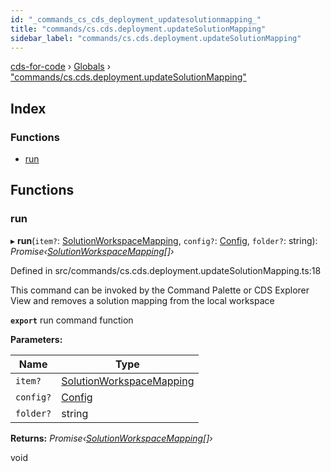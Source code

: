```yaml
---
id: "_commands_cs_cds_deployment_updatesolutionmapping_"
title: "commands/cs.cds.deployment.updateSolutionMapping"
sidebar_label: "commands/cs.cds.deployment.updateSolutionMapping"
---
```


[cds-for-code](../index.md) › [Globals](../globals.md) › ["commands/cs.cds.deployment.updateSolutionMapping"](_commands_cs_cds_deployment_updatesolutionmapping_.md)

## Index

### Functions

* [run](_commands_cs_cds_deployment_updatesolutionmapping_.md#run)

## Functions

###  run

▸ **run**(`item?`: [SolutionWorkspaceMapping](../classes/_components_solutions_solutionworkspacemapping_.solutionworkspacemapping.md), `config?`: [Config](../interfaces/_api_cds_webapi_cdswebapi_.cdswebapi.config.md), `folder?`: string): *Promise‹[SolutionWorkspaceMapping](../classes/_components_solutions_solutionworkspacemapping_.solutionworkspacemapping.md)[]›*

Defined in src/commands/cs.cds.deployment.updateSolutionMapping.ts:18

This command can be invoked by the Command Palette or CDS Explorer View and removes a solution mapping from the local workspace

**`export`** run command function

**Parameters:**

Name | Type |
------ | ------ |
`item?` | [SolutionWorkspaceMapping](../classes/_components_solutions_solutionworkspacemapping_.solutionworkspacemapping.md) |
`config?` | [Config](../interfaces/_api_cds_webapi_cdswebapi_.cdswebapi.config.md) |
`folder?` | string |

**Returns:** *Promise‹[SolutionWorkspaceMapping](../classes/_components_solutions_solutionworkspacemapping_.solutionworkspacemapping.md)[]›*

void
